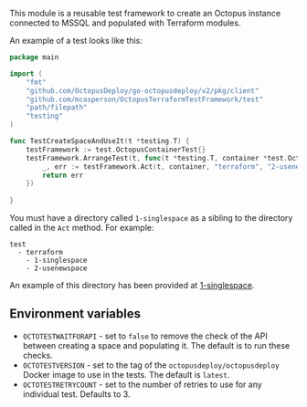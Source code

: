 This module is a reusable test framework to create an Octopus instance connected to MSSQL and populated with
Terraform modules.

An example of a test looks like this:

```go
package main

import (
	"fmt"
	"github.com/OctopusDeploy/go-octopusdeploy/v2/pkg/client"
	"github.com/mcasperson/OctopusTerraformTestFramework/test"
	"path/filepath"
	"testing"
)

func TestCreateSpaceAndUseIt(t *testing.T) {
	testFramework := test.OctopusContainerTest{}
    testFramework.ArrangeTest(t, func(t *testing.T, container *test.OctopusContainer, client *client.Client) error {
        _, err := testFramework.Act(t, container, "terraform", "2-usenewspace", []string{})
        return err
    })
	
}
```

You must have a directory called `1-singlespace` as a sibling to the directory called in the `Act` method. For example:

```
test
  - terraform
    - 1-singlespace
    - 2-usenewspace
```

An example of this directory has been provided at [1-singlespace](terraform%2F1-singlespace).

## Environment variables

* `OCTOTESTWAITFORAPI` - set to `false` to remove the check of the API between creating a space and populating it. The default is to run these checks.
* `OCTOTESTVERSION` - set to the tag of the `octopusdeploy/octopusdeploy` Docker image to use in the tests. The default is `latest`.
* `OCTOTESTRETRYCOUNT` - set to the number of retries to use for any individual test. Defaults to 3.